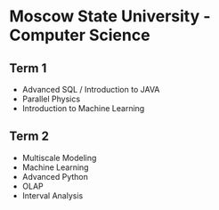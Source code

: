 # Moscow State University - Computer Science

## Term 1

- Advanced SQL / Introduction to JAVA
- Parallel Physics
- Introduction to Machine Learning

## Term 2

- Multiscale Modeling
- Machine Learning
- Advanced Python
- OLAP
- Interval Analysis
